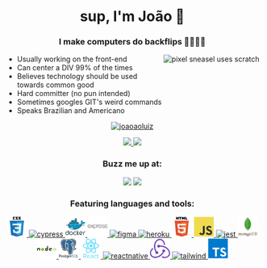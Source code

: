
<p align="left">
<h1 align="center">sup, I'm João 👋</h1>
<h3 align="center">I make computers do backflips 🏄🏾‍♂️💫</h3>
</p>
<img align="right"  alt="pixel sneasel uses scratch" height="125" src="https://64.media.tumblr.com/090afb09dd31ca55115d2a9f048d7bf0/tumblr_n54t6mXMav1s3bc1no1_250.gif">

<ul>
  <li>Usually working on the front-end</li>
  <li>Can center a DIV 99% of the times</li>
  <li>Believes technology should be used towards common good</li>
  <li>Hard committer (no pun intended)</li>
  <li>Sometimes googles GIT's weird commands</li>
  <li>Speaks Brazilian and Americano</li>
</ul>


<p align="center"> <a href="https://github.com/ryo-ma/github-profile-trophy"><img src="https://github-profile-trophy.vercel.app/?username=joaoaoluiz&theme=dark_lover&no-frame=true&margin-w=15" alt="joaoaoluiz" /></a> </p>

<div align="center">
  <a href="https://github.com/joaoaoluiz">
  <img height="165em" src="https://github-readme-stats-git-masterrstaa-rickstaa.vercel.app/api?username=joaoaoluiz&show_icons=true&theme=dracula&include_all_commits=true&count_private=true&bg_color=00000000"/>
  <img height="165em" src="https://github-readme-stats.vercel.app/api/top-langs/?username=joaoaoluiz&layout=compact&langs_count=7&theme=dracula&bg_color=00000000"/>
  </a>
</div>



<h3 align="center">Buzz me up at:</h3>
<p align="center">
<a href="https://www.linkedin.com/in/joaoaoluiz/" target="_blank"><img src="https://img.shields.io/badge/-LinkedIn-C76C8F?style=for-the-badge&logo=linkedin&logoColor=white" target="_blank"></a>
<a href = "mailto:joaoaoluiz@protonmail.com"><img src="https://img.shields.io/badge/Email-C76C8F?style=for-the-badge&logo=protonmail&logoColor=white" target=" _blank"></a>
</p>


<h3  align="center">Featuring languages and tools:</h3>
<p  align="center"> <a href="https://www.w3schools.com/css/" target="_blank" rel="noreferrer"> <img src="https://raw.githubusercontent.com/devicons/devicon/master/icons/css3/css3-original-wordmark.svg" alt="css3" width="40" height="40"/> </a> <a href="https://www.cypress.io" target="_blank" rel="noreferrer"> <img src="https://raw.githubusercontent.com/simple-icons/simple-icons/6e46ec1fc23b60c8fd0d2f2ff46db82e16dbd75f/icons/cypress.svg" alt="cypress" width="40" height="40"/> </a> <a href="https://www.docker.com/" target="_blank" rel="noreferrer"> <img src="https://raw.githubusercontent.com/devicons/devicon/master/icons/docker/docker-original-wordmark.svg" alt="docker" width="40" height="40"/> </a> <a href="https://expressjs.com" target="_blank" rel="noreferrer"> <img src="https://raw.githubusercontent.com/devicons/devicon/master/icons/express/express-original-wordmark.svg" alt="express" width="40" height="40"/> </a> <a href="https://www.figma.com/" target="_blank" rel="noreferrer"> <img src="https://www.vectorlogo.zone/logos/figma/figma-icon.svg" alt="figma" width="40" height="40"/> </a> <a href="https://heroku.com" target="_blank" rel="noreferrer"> <img src="https://www.vectorlogo.zone/logos/heroku/heroku-icon.svg" alt="heroku" width="40" height="40"/> </a> <a href="https://www.w3.org/html/" target="_blank" rel="noreferrer"> <img src="https://raw.githubusercontent.com/devicons/devicon/master/icons/html5/html5-original-wordmark.svg" alt="html5" width="40" height="40"/> </a> <a href="https://developer.mozilla.org/en-US/docs/Web/JavaScript" target="_blank" rel="noreferrer"> <img src="https://raw.githubusercontent.com/devicons/devicon/master/icons/javascript/javascript-original.svg" alt="javascript" width="40" height="40"/> </a> <a href="https://jestjs.io" target="_blank" rel="noreferrer"> <img src="https://www.vectorlogo.zone/logos/jestjsio/jestjsio-icon.svg" alt="jest" width="40" height="40"/> </a> <a href="https://www.mongodb.com/" target="_blank" rel="noreferrer"> <img src="https://raw.githubusercontent.com/devicons/devicon/master/icons/mongodb/mongodb-original-wordmark.svg" alt="mongodb" width="40" height="40"/> </a> <a href="https://nodejs.org" target="_blank" rel="noreferrer"> <img src="https://raw.githubusercontent.com/devicons/devicon/master/icons/nodejs/nodejs-original-wordmark.svg" alt="nodejs" width="40" height="40"/> </a> <a href="https://www.postgresql.org" target="_blank" rel="noreferrer"> <img src="https://raw.githubusercontent.com/devicons/devicon/master/icons/postgresql/postgresql-original-wordmark.svg" alt="postgresql" width="40" height="40"/> </a> <a href="https://reactjs.org/" target="_blank" rel="noreferrer"> <img src="https://raw.githubusercontent.com/devicons/devicon/master/icons/react/react-original-wordmark.svg" alt="react" width="40" height="40"/> </a> <a href="https://reactnative.dev/" target="_blank" rel="noreferrer"> <img src="https://reactnative.dev/img/header_logo.svg" alt="reactnative" width="40" height="40"/> </a> <a href="https://redux.js.org" target="_blank" rel="noreferrer"> <img src="https://raw.githubusercontent.com/devicons/devicon/master/icons/redux/redux-original.svg" alt="redux" width="40" height="40"/> </a> <a href="https://tailwindcss.com/" target="_blank" rel="noreferrer"> <img src="https://www.vectorlogo.zone/logos/tailwindcss/tailwindcss-icon.svg" alt="tailwind" width="40" height="40"/> </a> <a href="https://www.typescriptlang.org/" target="_blank" rel="noreferrer"> <img src="https://raw.githubusercontent.com/devicons/devicon/master/icons/typescript/typescript-original.svg" alt="typescript" width="40" height="40"/> </a> </p>

